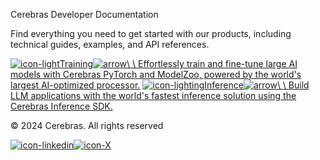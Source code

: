 Cerebras Developer Documentation

Find everything you need to get started with our products, including technical guides, examples, and API references.

[![icon-light](<Base64-Image-Removed>)Training![arrow](<Base64-Image-Removed>)\\
\\
Effortlessly train and fine-tune large AI models with Cerebras PyTorch and ModelZoo, powered by the world's largest AI-optimized processor.](https://training-docs.cerebras.ai/) [![icon-lighting](<Base64-Image-Removed>)Inference![arrow](<Base64-Image-Removed>)\\
\\
Build LLM applications with the world's fastest inference solution using the Cerebras Inference SDK.](https://inference-docs.cerebras.ai/)

© 2024 Cerebras. All rights reserved

[![icon-linkedin](<Base64-Image-Removed>)](https://www.linkedin.com/company/cerebras-systems/)[![icon-X](<Base64-Image-Removed>)](https://x.com/cerebrassystems)
